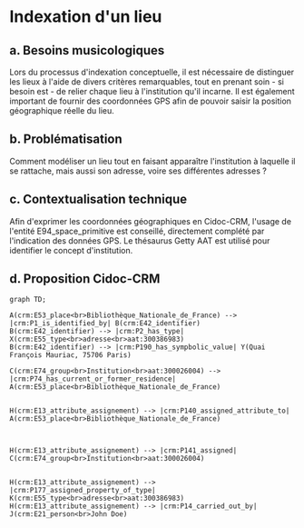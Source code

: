 # Indexation d'un lieu

## a. Besoins musicologiques

Lors du processus d'indexation conceptuelle, il est nécessaire de distinguer les lieux à l'aide de divers critères remarquables, tout en prenant soin - si besoin est - de relier chaque lieu à l'institution qu'il incarne. Il est également important de fournir des coordonnées GPS afin de pouvoir saisir la position géographique réelle du lieu. 

## b. Problématisation 

Comment modéliser un lieu tout en faisant apparaître l'institution à laquelle il se rattache, mais aussi son adresse, voire ses différentes adresses ?

## c. Contextualisation technique

Afin d'exprimer les coordonnées géographiques en Cidoc-CRM, l'usage de l'entité E94_space_primitive est conseillé, directement complété par l'indication des données GPS. Le thésaurus Getty AAT est utilisé pour identifier le concept d'institution.

## d. Proposition Cidoc-CRM

```mermaid
graph TD;

A(crm:E53_place<br>Bibliothèque_Nationale_de_France) --> |crm:P1_is_identified_by| B(crm:E42_identifier)
B(crm:E42_identifier) --> |crm:P2_has_type| X(crm:E55_type<br>adresse<br>aat:300386983)
B(crm:E42_identifier) --> |crm:P190_has_sympbolic_value| Y(Quai François Mauriac, 75706 Paris)

C(crm:E74_group<br>Institution<br>aat:300026004) --> |crm:P74_has_current_or_former_residence| A(crm:E53_place<br>Bibliothèque_Nationale_de_France)


H(crm:E13_attribute_assignement) --> |crm:P140_assigned_attribute_to| A(crm:E53_place<br>Bibliothèque_Nationale_de_France) 



H(crm:E13_attribute_assignement) --> |crm:P141_assigned| C(crm:E74_group<br>Institution<br>aat:300026004)


H(crm:E13_attribute_assignement) --> |crm:P177_assigned_property_of_type| K(crm:E55_type<br>adresse<br>aat:300386983)
H(crm:E13_attribute_assignement) --> |crm:P14_carried_out_by| J(crm:E21_person<br>John Doe)


```
